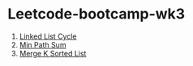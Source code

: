 # Leetcode-bootcamp-wk3
1. <a href='https://leetcode.com/problems/linked-list-cycle/'> Linked List Cycle </a>
2. <a href='https://leetcode.com/problems/minimum-path-sum/'>Min Path Sum</a>
3. <a href='https://leetcode.com/problems/merge-k-sorted-lists/'>Merge K Sorted List</a>